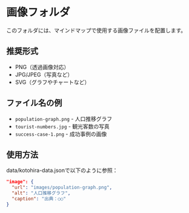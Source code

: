 # 画像フォルダ

このフォルダには、マインドマップで使用する画像ファイルを配置します。

## 推奨形式
- PNG（透過画像対応）
- JPG/JPEG（写真など）
- SVG（グラフやチャートなど）

## ファイル名の例
- `population-graph.png` - 人口推移グラフ
- `tourist-numbers.jpg` - 観光客数の写真
- `success-case-1.png` - 成功事例の画像

## 使用方法
data/kotohira-data.jsonで以下のように参照：
```json
"image": {
  "url": "images/population-graph.png",
  "alt": "人口推移グラフ",
  "caption": "出典：○○"
}
```